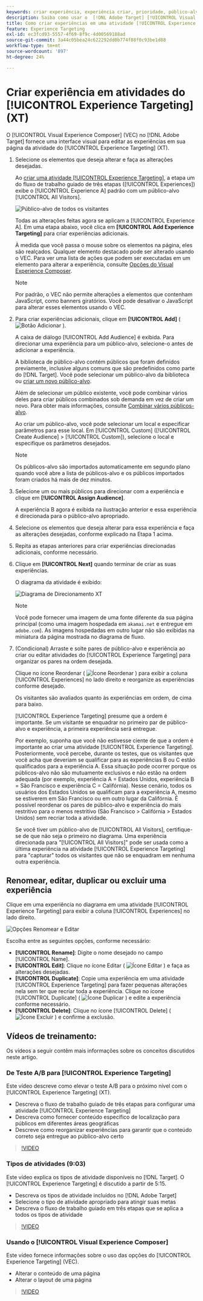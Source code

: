 ```yaml
---
keywords: criar experiência, experiência criar, prioridade, público-alvo, experiência, visual experience composer
description: Saiba como usar o  [!DNL Adobe Target] [!UICONTROL Visual Experience Composer] (VEC) para criar e editar experiências em sua página da atividade [!UICONTROL Experience Targeting] (XT).
title: Como criar experiências em uma atividade [!UICONTROL Experience Targeting]?
feature: Experience Targeting
exl-id: ec3fcd93-5557-4f69-8f9c-4d00569188ad
source-git-commit: 3a44c05bea24c622292dd0b774f88f0c93be1d88
workflow-type: tm+mt
source-wordcount: '897'
ht-degree: 24%

---
```


# Criar experiência em atividades do [!UICONTROL Experience Targeting] (XT)

O [!UICONTROL Visual Experience Composer] (VEC) no [!DNL Adobe Target] fornece uma interface visual para editar as experiências em sua página da atividade do [!UICONTROL Experience Targeting] (XT).

1. Selecione os elementos que deseja alterar e faça as alterações desejadas.

   Ao [criar uma atividade [!UICONTROL Experience Targeting]](/help/main/c-activities/t-experience-target/t-xt-create/xt-create.md), a etapa um do fluxo de trabalho guiado de três etapas ([!UICONTROL Experiences]) exibe o [!UICONTROL Experience A] padrão com um público-alvo [!UICONTROL All Visitors].

   ![Público-alvo de todos os visitantes](/help/main/c-activities/t-experience-target/t-xt-create/assets/all-visitors-new.png)

   Todas as alterações feitas agora se aplicam a [!UICONTROL Experience A]. Em uma etapa abaixo, você clica em **[!UICONTROL Add Experience Targeting]** para criar experiências adicionais.

   À medida que você passa o mouse sobre os elementos na página, eles são realçados. Qualquer elemento destacado pode ser alterado usando o VEC. Para ver uma lista de ações que podem ser executadas em um elemento para alterar a experiência, consulte [Opções do Visual Experience Composer](/help/main/c-experiences/c-visual-experience-composer/viztarget-options.md).

   >[!NOTE]
   >
   >Por padrão, o VEC não permite alterações a elementos que contenham JavaScript, como banners giratórios. Você pode desativar o JavaScript para alterar esses elementos usando o VEC.

1. Para criar experiências adicionais, clique em **[!UICONTROL Add]** ( ![Botão Adicionar](/help/main/assets/icons/Add.svg) ).

   A caixa de diálogo [!UICONTROL Add Audience] é exibida. Para direcionar uma experiência para um público-alvo, selecione-o antes de adicionar a experiência.

   A biblioteca de público-alvo contém públicos que foram definidos previamente, inclusive alguns comuns que são predefinidos como parte do [!DNL Target]. Você pode selecionar um público-alvo da biblioteca ou [criar um novo público-alvo](/help/main/c-target/c-audiences/audiences.md#concept_65BE870D290E412D8BBF557EEA67C271).

   Além de selecionar um público existente, você pode combinar vários deles para criar públicos combinados sob demanda em vez de criar um novo. Para obter mais informações, consulte [Combinar vários públicos-alvo](/help/main/c-target/combining-multiple-audiences.md#concept_A7386F1EA4394BD2AB72399C225981E5).

   Ao criar um público-alvo, você pode selecionar um local e especificar parâmetros para esse local. Em [!UICONTROL Custom] ([!UICONTROL Create Audience] > [!UICONTROL Custom]), selecione o local e especifique os parâmetros desejados.

   >[!NOTE]
   >
   >Os públicos-alvo são importados automaticamente em segundo plano quando você abre a lista de públicos-alvo e os públicos importados foram criados há mais de dez minutos.

1. Selecione um ou mais públicos para direcionar com a experiência e clique em **[!UICONTROL Assign Audience]**.

   A experiência B agora é exibida na ilustração anterior e essa experiência é direcionada para o público-alvo apropriado.

1. Selecione os elementos que deseja alterar para essa experiência e faça as alterações desejadas, conforme explicado na Etapa 1 acima.

1. Repita as etapas anteriores para criar experiências direcionadas adicionais, conforme necessário.

1. Clique em **[!UICONTROL Next]** quando terminar de criar as suas experiências.

   O diagrama da atividade é exibido:

   ![Diagrama de Direcionamento XT](/help/main/c-activities/t-experience-target/t-xt-create/assets/xt_diagram-refresh.png)

   >[!NOTE]
   >
   >Você pode fornecer uma imagem de uma fonte diferente da sua página principal (como uma imagem hospedada em `akamai.net` e entregue em `adobe.com`). As imagens hospedadas em outro lugar não são exibidas na miniatura da página mostrada no diagrama de fluxo.

1. (Condicional) Arraste e solte pares de público-alvo e experiência ao criar ou editar atividades do [!UICONTROL Experience Targeting] para organizar os pares na ordem desejada.

   Clique no ícone Reordenar ( ![Ícone Reordenar](/help/main/assets/icons/Reorder.svg) ) para exibir a coluna [!UICONTROL Experiences] no lado direito e reorganize as experiências conforme desejado.

   Os visitantes são avaliados quanto às experiências em ordem, de cima para baixo.

   [!UICONTROL Experience Targeting] presume que a ordem é importante. Se um visitante se enquadrar no primeiro par de público-alvo e experiência, a primeira experiência será entregue.

   Por exemplo, suponha que você não estivesse ciente de que a ordem é importante ao criar uma atividade [!UICONTROL Experience Targeting]. Posteriormente, você percebe, durante os testes, que os visitantes que você acha que deveriam se qualificar para as experiências B ou C estão qualificados para a experiência A. Essa situação pode ocorrer porque os públicos-alvo não são mutuamente exclusivos e não estão na ordem adequada (por exemplo, experiência A = Estados Unidos, experiência B = São Francisco e experiência C = Califórnia). Nesse cenário, todos os usuários dos Estados Unidos se qualificam para a experiência A, mesmo se estiverem em São Francisco ou em outro lugar da Califórnia. É possível reordenar os pares de público-alvo e experiência do mais restritivo para o menos restritivo (São Francisco > Califórnia > Estados Unidos) sem recriar toda a atividade.

   Se você tiver um público-alvo de [!UICONTROL All Visitors], certifique-se de que não seja o primeiro no diagrama. Uma experiência direcionada para &quot;[!UICONTROL All Visitors]&quot; pode ser usada como a última experiência na atividade [!UICONTROL Experience Targeting] para &quot;capturar&quot; todos os visitantes que não se enquadram em nenhuma outra experiência.

## Renomear, editar, duplicar ou excluir uma experiência

Clique em uma experiência no diagrama em uma atividade [!UICONTROL Experience Targeting] para exibir a coluna [!UICONTROL Experiences] no lado direito.

![Opções Renomear e Editar](/help/main/c-activities/t-experience-target/t-xt-create/assets/experience_edit-refresh.png)

Escolha entre as seguintes opções, conforme necessário:

* **[!UICONTROL Rename]**: Digite o nome desejado no campo [!UICONTROL Name].
* **[!UICONTROL Edit]**: Clique no ícone Editar ( ![Ícone Editar](/help/main/assets/icons/Edit.svg) ) e faça as alterações desejadas.
* **[!UICONTROL Duplicate]**: Copie uma experiência em uma atividade [!UICONTROL Experience Targeting] para fazer pequenas alterações nela sem ter que recriar toda a experiência. Clique no ícone [!UICONTROL Duplicate] ( ![Ícone Duplicar](/help/main/assets/icons/Duplicate.svg) ) e edite a experiência conforme necessário.
* **[!UICONTROL Delete]**: Clique no ícone [!UICONTROL Delete] (![Ícone Excluir](/help/main/assets/icons/Delete.svg) ) e confirme a exclusão.

## Vídeos de treinamento:

Os vídeos a seguir contêm mais informações sobre os conceitos discutidos neste artigo.

### De Teste A/B para [!UICONTROL Experience Targeting]

Este vídeo descreve como elevar o teste A/B para o próximo nível com o [!UICONTROL Experience Targeting] (XT).

* Descreva o fluxo de trabalho guiado de três etapas para configurar uma atividade [!UICONTROL Experience Targeting]
* Descreva como fornecer conteúdo específico de localização para públicos em diferentes áreas geográficas
* Descreve como reorganizar experiências para garantir que o conteúdo correto seja entregue ao público-alvo certo

>[!VIDEO](https://video.tv.adobe.com/v/22418/)

### Tipos de atividades (9:03) 

Este vídeo explica os tipos de atividade disponíveis no [!DNL Target]. O [!UICONTROL Experience Targeting] é discutido a partir de 5:15.

* Descreva os tipos de atividade incluídos no [!DNL Adobe Target]
* Selecione o tipo de atividade apropriado para atingir suas metas
* Descreva o fluxo de trabalho guiado em três etapas que se aplica a todos os tipos de atividade

>[!VIDEO](https://video.tv.adobe.com/v/17386)

### Usando o [!UICONTROL Visual Experience Composer]

Este vídeo fornece informações sobre o uso das opções do [!UICONTROL Experience Targeting] (VEC).

* Alterar o conteúdo de uma página
* Alterar o layout de uma página

>[!VIDEO](https://video.tv.adobe.com/v/17399)
